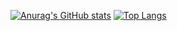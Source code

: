 [![Anurag's GitHub stats](https://github-readme-stats.vercel.app/api?username=ryuKizuha&theme=dark&show_icons=true)](https://github.com/anuraghazra/github-readme-stats)
[![Top Langs](https://github-readme-stats.vercel.app/api/top-langs/?username=Yoga3911&exclude_repo=hmp_kernel)](https://github.com/anuraghazra/github-readme-stats)
